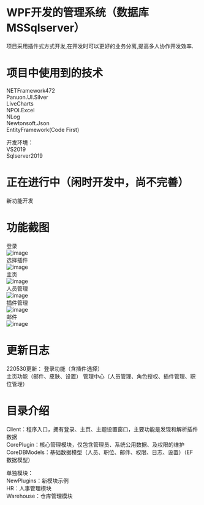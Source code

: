 ﻿
# WPF开发的管理系统（数据库MSSqlserver）

项目采用插件式方式开发,在开发时可以更好的业务分离,提高多人协作开发效率.  

# 项目中使用到的技术

NETFramework472  
Panuon.UI.Silver  
LiveCharts  
NPOI.Excel  
NLog  
Newtonsoft.Json  
EntityFramework(Code First)  

开发环境：  
VS2019  
Sqlserver2019  


# 正在进行中（闲时开发中，尚不完善）

新功能开发  

# 功能截图

登录  
![image](https://github.com/straw-git/WPFManager/blob/master/%E6%95%88%E6%9E%9C%E5%9B%BE/%E7%99%BB%E5%BD%95.jpg)  
选择插件  
![image](https://github.com/straw-git/WPFManager/blob/master/%E6%95%88%E6%9E%9C%E5%9B%BE/%E9%80%89%E6%8B%A9%E6%8F%92%E4%BB%B6.jpg)  
主页  
![image](https://github.com/straw-git/WPFManager/blob/master/%E6%95%88%E6%9E%9C%E5%9B%BE/%E4%B8%BB%E9%A1%B5.jpg)  
人员管理  
![image](https://github.com/straw-git/WPFManager/blob/master/%E6%95%88%E6%9E%9C%E5%9B%BE/%E4%BA%BA%E5%91%98%E7%AE%A1%E7%90%86.jpg)  
插件管理  
![image](https://github.com/straw-git/WPFManager/blob/master/%E6%95%88%E6%9E%9C%E5%9B%BE/%E6%8F%92%E4%BB%B6%E7%AE%A1%E7%90%86.jpg)  
邮件  
![image](https://github.com/straw-git/WPFManager/blob/master/%E6%95%88%E6%9E%9C%E5%9B%BE/%E9%82%AE%E4%BB%B6.jpg)  

# 更新日志

220530更新：
登录功能（含插件选择）  
主页功能（邮件、皮肤、设置）
管理中心（人员管理、角色授权、插件管理、职位管理）  

# 目录介绍
Client：程序入口，拥有登录、主页、主题设置窗口，主要功能是发现和解析插件数据  
CorePlugin：核心管理模块，仅包含管理员、系统公用数据、及权限的维护  
CoreDBModels：基础数据模型（人员、职位、邮件、权限、日志、设置）（EF 数据模型）  

单独模块：  
NewPlugins：新模块示例  
HR：人事管理模块  
Warehouse：仓库管理模块


